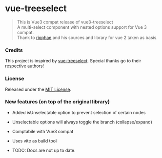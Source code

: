 # vue-treeselect

> This is Vue3 compat release of vue3-treeselect  
> A multi-select component with nested options support for Vue 3 compat.  
> Thank to [riophae](https://github.com/riophae/vue-treeselect) and his sources and library for vue 2 taken as basis.


### Credits

This project is inspired by [vue-treeselect](https://github.com/riophae/vue-treeselect).
Special thanks go to their respective authors!

### License

Released under the [MIT License](https://github.com/megafetis/vue3-treeselect/blob/master/LICENSE).

### New features (on top of the original library)

- Added isUnselectable option to prevent selection of certain nodes
- Unselectable options will always toggle the branch (collapse/expand)
- Comptabile with Vue3 compat
- Uses vite as build tool

- TODO: Docs are not up to date.
